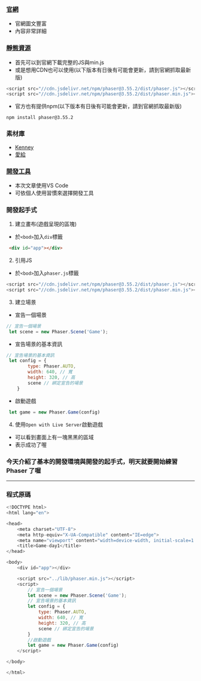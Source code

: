 ### [官網](https://phaser.io/)
- 官網圖文豐富
- 內容非常詳細

### [靜態資源](https://phaser.io/download/stable)
- 首先可以到官網下載完整的JS與min.js
- 或是想用CDN也可以使用(以下版本有日後有可能會更新，請到官網抓取最新版)
``` javascript
<script src="//cdn.jsdelivr.net/npm/phaser@3.55.2/dist/phaser.js"></script>
<script src="//cdn.jsdelivr.net/npm/phaser@3.55.2/dist/phaser.min.js"></script>
```
- 官方也有提供npm(以下版本有日後有可能會更新，請到官網抓取最新版)
```
npm install phaser@3.55.2
```

### 素材庫
- [Kenney](https://www.kenney.nl/assets)
- [愛給](https://www.aigei.com/)

### [開發工具](https://code.visualstudio.com/)
- 本次文章使用VS Code
- 可依個人使用習慣來選擇開發工具

### 開發起手式
1. 建立畫布(遊戲呈現的區塊)
- 於`<bod>`加入`div`標籤

```html
 <div id="app"></div>
```

2. 引用JS
- 於`<bod>`加入`phaser.js`標籤
``` javascript
<script src="//cdn.jsdelivr.net/npm/phaser@3.55.2/dist/phaser.js"></script>
<script src="//cdn.jsdelivr.net/npm/phaser@3.55.2/dist/phaser.min.js"></script>
```

3. 建立場景
- 宣告一個場景
``` javascript
// 宣告一個場景
 let scene = new Phaser.Scene('Game');
```
- 宣告場景的基本資訊
``` javascript
// 宣告場景的基本資訊
 let config = {
        type: Phaser.AUTO,
        width: 640, // 寬
        height: 320, // 高
        scene // 綁定宣告的場景
    }
```
- 啟動遊戲
``` javascript
 let game = new Phaser.Game(config)
```

4. 使用`Open with Live Server`啟動遊戲
- 可以看到畫面上有一塊黑黑的區域
- 表示成功了喔


### 今天介紹了基本的開發環境與開發的起手式，明天就要開始練習 Phaser 了喔

---
### 程式原碼

``` javascript
<!DOCTYPE html>
<html lang="en">

<head>
    <meta charset="UTF-8">
    <meta http-equiv="X-UA-Compatible" content="IE=edge">
    <meta name="viewport" content="width=device-width, initial-scale=1.0">
    <title>Game-day1</title>
</head>

<body>
    <div id="app"></div>

    <script src="../lib/phaser.min.js"></script>
    <script>
        // 宣告一個場景
        let scene = new Phaser.Scene('Game');
        // 宣告場景的基本資訊
        let config = {
            type: Phaser.AUTO,
            width: 640, // 寬
            height: 320, // 高
            scene // 綁定宣告的場景
        }
        //啟動遊戲
        let game = new Phaser.Game(config)
    </script>

</body>

</html>
```